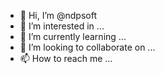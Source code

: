 - 👋 Hi, I’m @ndpsoft
- 👀 I’m interested in ...
- 🌱 I’m currently learning ...
- 💞️ I’m looking to collaborate on ...
- 📫 How to reach me ...

<!---
ndpsoft/ndpsoft is a ✨ special ✨ repository because its `README.md` (this file) appears on your GitHub profile.
You can click the Preview link to take a look at your changes.
--->
